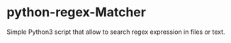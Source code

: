 # python-regex-Matcher

Simple Python3 script that allow to search regex expression in files or text.

